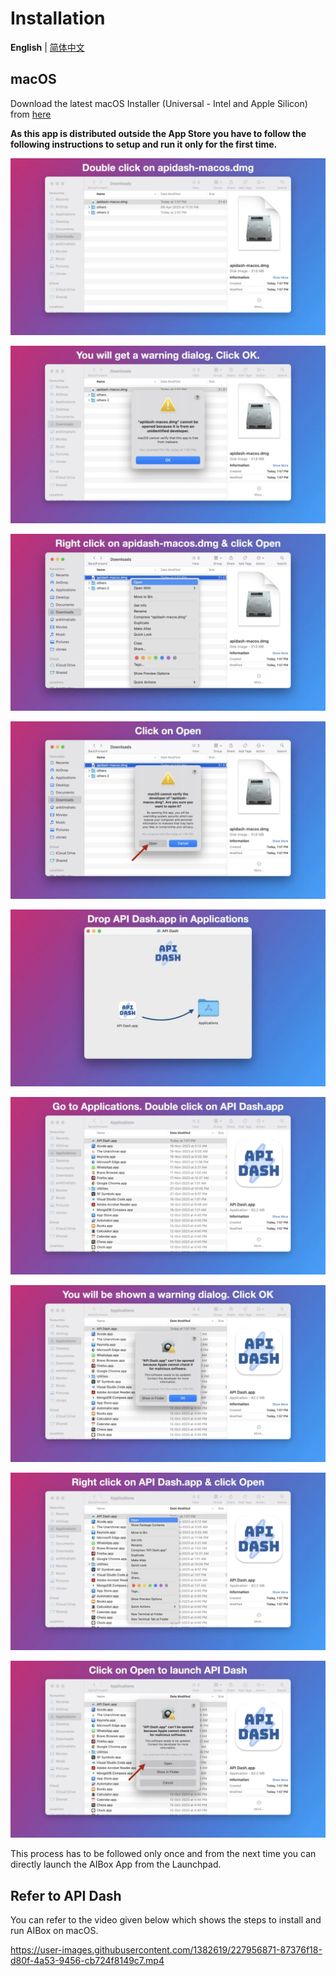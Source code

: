 # Installation

**English** | [简体中文](./INSTALLATION-ZH.md)

## macOS

Download the latest macOS Installer (Universal - Intel and Apple Silicon) from [here](https://github.com/muzipiao/aibox/releases/latest)

**As this app is distributed outside the App Store you have to follow the following instructions to setup and run it only for the first time.**

![installation 001](./src/assets/install/en/installation1.webp)

![installation 002](./src/assets/install/en/installation2.webp)

![installation 003](./src/assets/install/en/installation3.webp)

![installation 004](./src/assets/install/en/installation4.webp)

![installation 005](./src/assets/install/en/installation5.webp)

![installation 006](./src/assets/install/en/installation6.webp)

![installation 007](./src/assets/install/en/installation7.webp)

![installation 008](./src/assets/install/en/installation8.webp)

![installation 009](./src/assets/install/en/installation9.webp)


This process has to be followed only once and from the next time you can directly launch the AIBox App from the Launchpad.

## Refer to API Dash

You can refer to the video given below which shows the steps to install and run AIBox on macOS.

https://user-images.githubusercontent.com/1382619/227956871-87376f18-d80f-4a53-9456-cb724f8149c7.mp4
